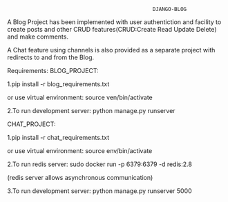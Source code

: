                                                    DJANGO-BLOG

A Blog Project has been implemented with user authentiction and facility to create posts and other CRUD features(CRUD:Create Read Update Delete) and make comments.

A Chat feature using channels is also provided as a separate project with redirects to and from the Blog.

Requirements:
BLOG_PROJECT:

1.pip install -r blog_requirements.txt            

or use virtual environment:  source ven/bin/activate

2.To run development server: python manage.py runserver

CHAT_PROJECT:

1.pip install -r chat_requirements.txt            

or use virtual environment:  source env/bin/activate

2.To run redis server:       sudo docker run -p 6379:6379 -d redis:2.8

(redis server allows asynchronous communication)

3.To run development server:  python manage.py runserver 5000 

